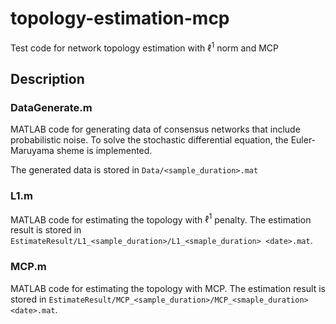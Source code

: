 # topology-estimation-mcp
Test code for network topology estimation with $`\ell^1`$ norm and MCP

## Description
### DataGenerate.m
MATLAB code for generating data of consensus networks that include probabilistic noise.
To solve the stochastic differential equation, the Euler-Maruyama sheme is implemented.

The generated data is stored in `Data/<sample_duration>.mat`

### L1.m
MATLAB code for estimating the topology with $`\ell^1`$ penalty.
The estimation result is stored in `EstimateResult/L1_<sample_duration>/L1_<smaple_duration> <date>.mat`.

### MCP.m
MATLAB code for estimating the topology with MCP.
The estimation result is stored in `EstimateResult/MCP_<sample_duration>/MCP_<smaple_duration> <date>.mat`.

